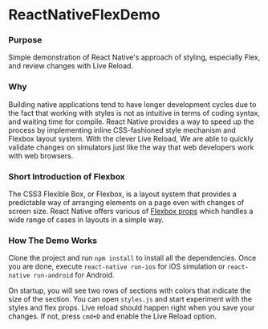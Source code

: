 # ReactNativeFlexDemo

### Purpose
Simple demonstration of React Native's approach of styling, especially Flex, and review changes with Live Reload.

### Why
Building native applications tend to have longer development cycles due to the fact that working with styles is not as intuitive in terms of coding syntax, and waiting time for compile. React Native provides a way to speed up the process by implementing inline CSS-fashioned style mechanism and Flexbox layout system. With the clever Live Reload, We are able to quickly validate changes on simulators just like the way that web developers  work with web browsers.  

### Short Introduction of Flexbox
The CSS3 Flexible Box, or Flexbox, is a layout system that provides a predictable way of arranging elements on a page even with changes of screen size. React Native offers various of [Flexbox props](https://facebook.github.io/react-native/docs/flexbox.html) which handles a wide range of cases in layouts in a simple way.

### How The Demo Works
Clone the project and run
`npm install`
to install all the dependencies. Once you are done, execute
`react-native run-ios`
for iOS simulation or
`react-native run-android`
for Android.

On startup, you will see two rows of sections with colors that indicate the size of the section. You can open `styles.js` and start experiment with the styles and flex props. Live reload should happen right when you save your changes. If not, press `cmd+D` and enable the Live Reload option.

